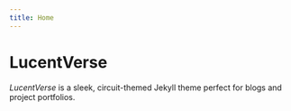 ```yaml
---
title: Home
---
```


# LucentVerse

*LucentVerse* is a sleek, circuit-themed Jekyll theme perfect for blogs and project portfolios.